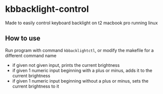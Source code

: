 # kbbacklight-control
Made to easily control keyboard backlight on t2 macbook pro running linux

## How to use
Run program with command `kbbacklightctl`, or modify the makefile for a different command name
- if given not given input, prints the current brightness
- if given 1 numeric input beginning with a plus or minus, adds it to the current brightness
- if given 1 numeric input beginning without a plus or minus, sets the current brightness to it

